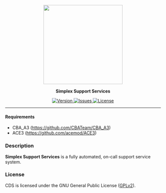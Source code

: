 <p align="center">
	<img src="https://github.com/SceptreOfficial/Simplex-Support-Services/raw/master/assets/sss_black.png" width="256">
</p>

<p align="center">
	<strong>Simplex Support Services</strong>
</p>

<p align="center">
	<a href="https://github.com/acemod/ACEX/releases/latest">
		<img src="https://img.shields.io/badge/Version-0.1-blue?style=flat-square" alt="Version">
	</a>
	<a href="https://github.com/acemod/ACEX/issues">
		<img src="https://img.shields.io/github/issues-raw/SceptreOfficial/Simplex-Support-Services?style=flat-square&label=Issues" alt="Issues">
	</a>
	<a href="https://github.com/SceptreOfficial/Simplex-Support-Services/blob/master/LICENSE">
		<img src="https://img.shields.io/badge/License-GPLv2-red?style=flat-square" alt="License">
	</a>
</p>

---

#### Requirements

- CBA_A3 (https://github.com/CBATeam/CBA_A3)
- ACE3 (https://github.com/acemod/ACE3)

### Description

**Simplex Support Services** is a fully automated, on-call support service system.


### License

CDS is licensed under the GNU General Public License ([GPLv2](../master/LICENSE)).
